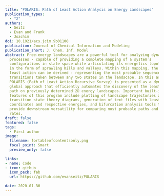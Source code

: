 ```yaml
---
title: "POLARIS: Path of Least Action Analysis on Energy Landscapes"
publication_types:
  - "2"
authors:
  - Seitz
  - Evan and Frank
  - Joachim
doi: 10.1021/acs.jcim.9b01108
publication: Journal of Chemical Information and Modeling
publication_short: J. Chem. Inf. Model
abstract: Free-energy landscapes are a powerful tool for analyzing dynamical
  processes - capable of providing a complete mapping of a system’s
  configurations in state space while articulating its energetics topologically
  in the form of sprawling hills and valleys. Within this mapping, the path of
  least action can be derived - representing the most probable sequence of
  transitions taken between any two states in the landscape. In this article,
  POLARIS (Path of Least Action Recursive Survey) is presented as a dynamic,
  global approach that efficiently automates the discovery of the least action
  path on previously determined 2D energy landscapes. Important built-in
  features of this program include plotting of landscape trajectories and
  transition state theory diagrams, generation of text files with least action
  coordinates and respective energies, and bifurcation analysis tools that
  provide downstream versatility for comparing most probable paths and reaction
  rates.
draft: false
featured: false
tags:
  - First author
image:
  filename: fortableofcontentsonly.png
  focal_point: Smart
  preview_only: false
  
links: 
- name: Code
- icon: github
  icon_pack: fab
  url: https://github.com/evanseitz/POLARIS
  
date: 2020-01-30
---
```

